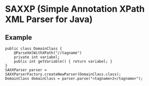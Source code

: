 SAXXP (Simple Annotation XPath XML Parser for Java)
===================================================

Example
-------
    public class DomainClass {
        @ParseXmlWithXPath("//tagname")
        private int variabel;
        public int getVariable() { return variabel; }
    }
    SAXXParser parser = SAXXParserFactory.createNewParser(DomainClass.class);
    DomainClass domainClass = parser.parse("<tagname>2</tagname>");